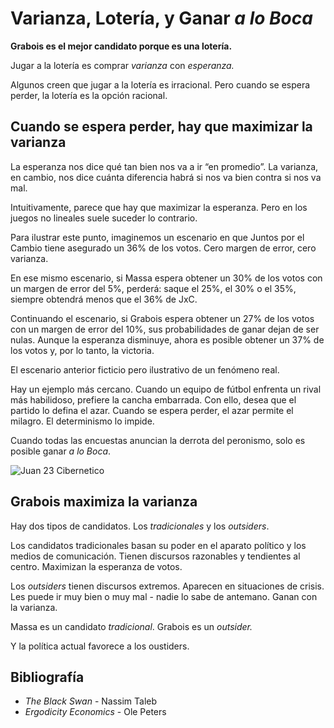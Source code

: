 # Varianza, Lotería, y Ganar *a lo Boca*

**Grabois es el mejor candidato porque es una lotería.**

Jugar a la lotería es comprar *varianza* con *esperanza.*

Algunos creen que jugar a la lotería es irracional. Pero cuando se espera perder, la lotería es la opción racional. 

## Cuando se espera perder, hay que maximizar la varianza

La esperanza nos dice qué tan bien nos va a ir “en promedio”. La varianza, en cambio, nos dice cuánta diferencia habrá si nos va bien contra si nos va mal.

Intuitivamente, parece que hay que maximizar la esperanza. Pero en los juegos no lineales suele suceder lo contrario.

Para ilustrar este punto, imaginemos un escenario en que Juntos por el Cambio tiene asegurado un 36% de los votos. Cero margen de error, cero varianza.

En ese mismo escenario, si Massa espera obtener un 30% de los votos con un margen de error del 5%, perderá: saque el 25%, el 30% o el 35%, siempre obtendrá menos que el 36% de JxC.

Continuando el escenario, si Grabois espera obtener un 27% de los votos con un margen de error del 10%, sus probabilidades de ganar dejan de ser nulas. Aunque la esperanza disminuye, ahora es posible obtener un 37% de los votos y, por lo tanto, la victoria.

El escenario anterior ficticio pero ilustrativo de un fenómeno real. 

Hay un ejemplo más cercano. Cuando un equipo de fútbol enfrenta un rival más habilidoso, prefiere la cancha embarrada. Con ello, desea que el partido lo defina el azar. Cuando se espera perder, el azar permite el milagro. El determinismo lo impide. 

Cuando todas las encuestas anuncian la derrota del peronismo, solo es posible ganar *a lo Boca*.

![Juan 23 Cibernetico](https://juanveintitres.github.io/grabornetica/imagenes/juan23-2.png)

## Grabois maximiza la varianza

Hay dos tipos de candidatos. Los *tradicionales* y los *outsiders*.

Los candidatos tradicionales basan su poder en el aparato político y los medios de comunicación. Tienen discursos razonables y tendientes al centro. Maximizan la esperanza de votos.

Los *outsiders* tienen discursos extremos. Aparecen en situaciones de crisis. Les puede ir muy bien o muy mal - nadie lo sabe de antemano. Ganan con la varianza.

Massa es un candidato *tradicional*. Grabois es un *outsider.* 

Y la política actual favorece a los oustiders.

## Bibliografía

- _The Black Swan_ - Nassim Taleb
- _Ergodicity Economics_ - Ole Peters
